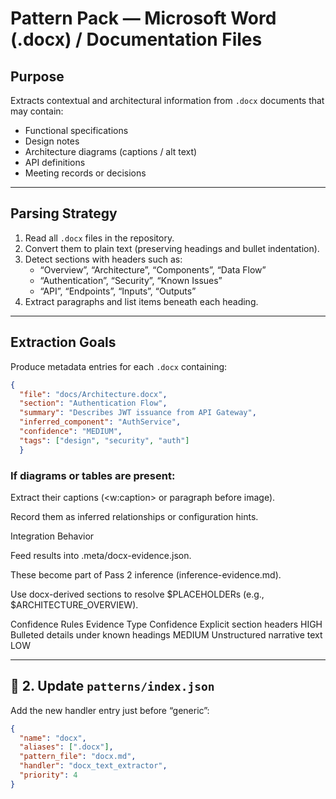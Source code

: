 # Pattern Pack — Microsoft Word (.docx) / Documentation Files

## Purpose
Extracts contextual and architectural information from `.docx` documents that may contain:
- Functional specifications
- Design notes
- Architecture diagrams (captions / alt text)
- API definitions
- Meeting records or decisions

---

## Parsing Strategy
1. Read all `.docx` files in the repository.  
2. Convert them to plain text (preserving headings and bullet indentation).  
3. Detect sections with headers such as:
   - “Overview”, “Architecture”, “Components”, “Data Flow”
   - “Authentication”, “Security”, “Known Issues”
   - “API”, “Endpoints”, “Inputs”, “Outputs”
4. Extract paragraphs and list items beneath each heading.

---

## Extraction Goals
Produce metadata entries for each `.docx` containing:

```json
{
  "file": "docs/Architecture.docx",
  "section": "Authentication Flow",
  "summary": "Describes JWT issuance from API Gateway",
  "inferred_component": "AuthService",
  "confidence": "MEDIUM",
  "tags": ["design", "security", "auth"]
  }
  ```

### If diagrams or tables are present:

Extract their captions (<w:caption> or paragraph before image).

Record them as inferred relationships or configuration hints.

Integration Behavior

Feed results into .meta/docx-evidence.json.

These become part of Pass 2 inference (inference-evidence.md).

Use docx-derived sections to resolve $PLACEHOLDERs (e.g., $ARCHITECTURE_OVERVIEW).

Confidence Rules
Evidence Type	Confidence
Explicit section headers	HIGH
Bulleted details under known headings	MEDIUM
Unstructured narrative text	LOW


---

## 🧭 2. Update `patterns/index.json`

Add the new handler entry just before “generic”:

```json
{
  "name": "docx",
  "aliases": [".docx"],
  "pattern_file": "docx.md",
  "handler": "docx_text_extractor",
  "priority": 4
}
